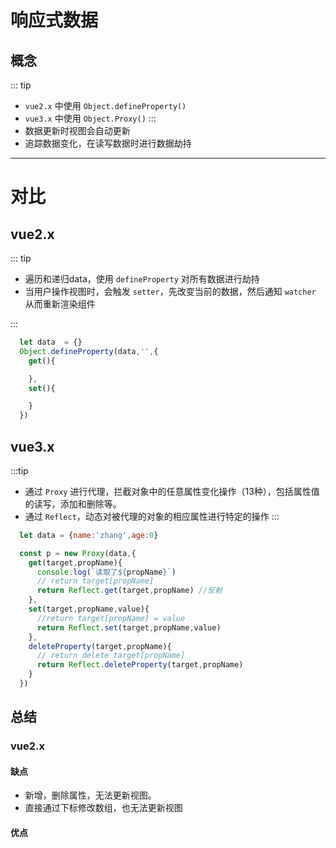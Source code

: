 # 响应式数据

## 概念

::: tip
  * `vue2.x` 中使用 `Object.defineProperty()`
  * `vue3.x` 中使用 `Object.Proxy()`
:::
  * 数据更新时视图会自动更新
  * 追踪数据变化，在读写数据时进行数据劫持



----------------------------------------------------------------

# 对比
  ## vue2.x
::: tip
  * 遍历和递归data，使用 `defineProperty` 对所有数据进行劫持
  * 当用户操作视图时，会触发 `setter`，先改变当前的数据，然后通知 `watcher` 从而重新渲染组件
 
:::
  ``` js
    let data  = {}
    Object.defineProperty(data,'',{
      get(){

      },
      set(){

      }
    })
  ```


  ## vue3.x

  :::tip
  * 通过 `Proxy` 进行代理，拦截对象中的任意属性变化操作（13种），包括属性值的读写，添加和删除等。
  * 通过 `Reflect`，动态对被代理的对象的相应属性进行特定的操作
  :::
  ``` js
    let data = {name:'zhang',age:0}

    const p = new Proxy(data,{
      get(target,propName){
        console.log(`读取了${propName}`)
        // return target[propName]
        return Reflect.get(target,propName) //反射
      },
      set(target,propName,value){
        //return target[propName] = value
        return Reflect.set(target,propName,value)
      },
      deleteProperty(target,propName){
        // return delete target[propName]
        return Reflect.deleteProperty(target,propName)
      }
    })
  ```
  

## 总结

  ### vue2.x
  #### 缺点
  * 新增，删除属性，无法更新视图。
  * 直接通过下标修改数组，也无法更新视图
  #### 优点
  

